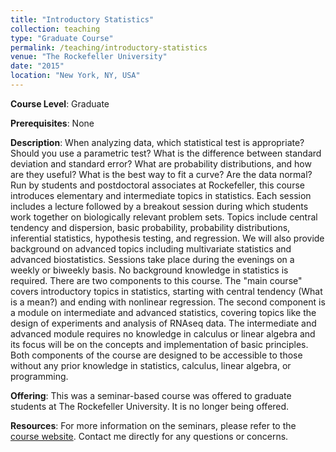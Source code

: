 ```yaml
---
title: "Introductory Statistics"
collection: teaching
type: "Graduate Course"
permalink: /teaching/introductory-statistics
venue: "The Rockefeller University"
date: "2015"
location: "New York, NY, USA"
---
```



**Course Level**: Graduate

**Prerequisites**: None

**Description**: When analyzing data, which statistical test is appropriate? Should you use a parametric test? What is the difference between standard deviation and standard error? What are probability distributions, and how are they useful? What is the best way to fit a curve? Are the data normal? Run by students and postdoctoral associates at Rockefeller, this course introduces elementary and intermediate topics in statistics. Each session includes a lecture followed by a breakout session during which students work together on biologically relevant problem sets. Topics include central tendency and dispersion, basic probability, probability distributions, inferential statistics, hypothesis testing, and regression. We will also provide background on advanced topics including multivariate statistics and advanced biostatistics. Sessions take place during the evenings on a weekly or biweekly basis. No background knowledge in statistics is required. There are two components to this course. The "main course" covers introductory topics in statistics, starting with central tendency (What is a mean?) and ending with nonlinear regression. The second component is a module on intermediate and advanced statistics, covering topics like the design of experiments and analysis of RNAseq data. The intermediate and advanced module requires no knowledge in calculus or linear algebra and its focus will be on the concepts and implementation of basic principles. Both components of the course are designed to be accessible to those without any prior knowledge in statistics, calculus, linear algebra, or programming.

**Offering**: This was a seminar-based course was offered to graduate students at The Rockefeller University. It is no longer being offered.

**Resources**: For more information on the seminars, please refer to the [course website](https://sites.google.com/site/introductorystatisticsru/). Contact me directly for any questions or concerns.